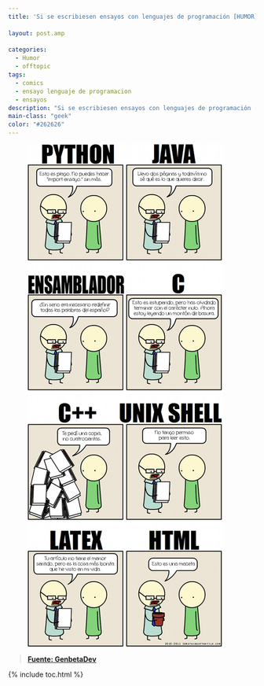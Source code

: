 ```yaml
---
title: 'Si se escribiesen ensayos con lenguajes de programación [HUMOR]'

layout: post.amp

categories:
  - Humor
  - offtopic
tags:
  - comics
  - ensayo lenguaje de programacion
  - ensayos
description: "Si se escribiesen ensayos con lenguajes de programación [HUMOR]"
main-class: "geek"
color: "#262626"
---
```

<figure>
  <img src="/assets/img/2012/06/AvpFizXCAAA3RXp1.jpg" alt="" title="AvpFizXCAAA3RXp"   />
</figure>

> **<a href="http://www.genbetadev.com/lenguajes-y-plataformas/si-escribiesemos-ensayos-con-lenguajes-de-programacion" target="_blank">Fuente: GenbetaDev</a>**

{% include toc.html %}
